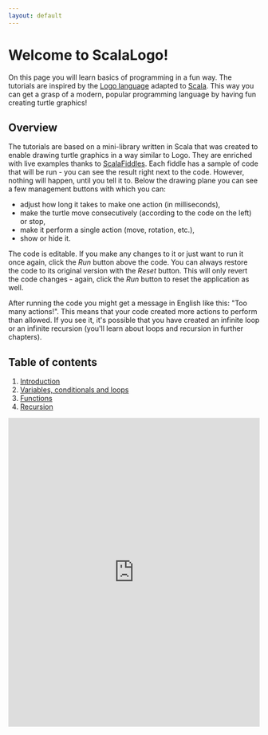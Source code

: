 ```yaml
---
layout: default
---
```


# Welcome to ScalaLogo!

On this page you will learn basics of programming in a fun way. The tutorials are inspired by the [Logo language](https://en.wikipedia.org/wiki/Logo_(programming_language)) adapted to [Scala](https://www.scala-lang.org/). This way you can get a grasp of a modern, popular programming language by having fun creating turtle graphics!

## Overview

The tutorials are based on a mini-library written in Scala that was created to enable drawing turtle graphics in a way similar to Logo. They are enriched with live examples thanks to [ScalaFiddles](https://scalafiddle.io/). Each fiddle has a sample of code that will be run - you can see the result right next to the code. However, nothing will happen, until you tell it to. Below the drawing plane you can see a few management buttons with which you can:

* adjust how long it takes to make one action (in milliseconds),
* make the turtle move consecutively (according to the code on the left) or stop,
* make it perform a single action (move, rotation, etc.),
* show or hide it.

The code is editable. If you make any changes to it or just want to run it once again, click the _Run_ button above the code. You can always restore the code to its original version with the _Reset_ button. This will only revert the code changes - again, click the _Run_ button to reset the application as well.

After running the code you might get a message in English like this: "Too many actions!". This means that your code created more actions to perform than allowed. If you see it, it's possible that you have created an infinite loop or an infinite recursion (you'll learn about loops and recursion in further chapters).

## Table of contents

1. [Introduction](/en/1_introduction)
2. [Variables, conditionals and loops](/en/2_language_basics)
3. [Functions](/en/3_functions)
4. [Recursion](/en/4_recursion)

<iframe height="620" frameborder="0" style="width: 100%; overflow: hidden;" src="https://embed.scalafiddle.io/embed?sfid=okXrWZp/22"></iframe>